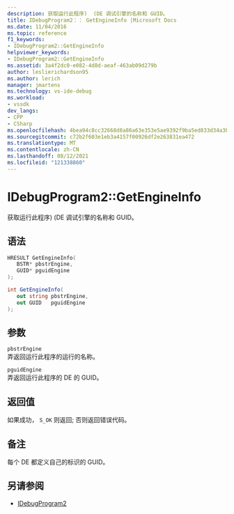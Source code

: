 ```yaml
---
description: 获取运行此程序)  (DE 调试引擎的名称和 GUID。
title: IDebugProgram2：： GetEngineInfo |Microsoft Docs
ms.date: 11/04/2016
ms.topic: reference
f1_keywords:
- IDebugProgram2::GetEngineInfo
helpviewer_keywords:
- IDebugProgram2::GetEngineInfo
ms.assetid: 3a4f2dc0-e082-4d8d-aeaf-463ab09d279b
author: leslierichardson95
ms.author: lerich
manager: jmartens
ms.technology: vs-ide-debug
ms.workload:
- vssdk
dev_langs:
- CPP
- CSharp
ms.openlocfilehash: 4bea94c8cc32668d8a86a63e353e5ae9392f9ba5ed833d34a3b6afcefb1488fd
ms.sourcegitcommit: c72b2f603e1eb3a4157f00926df2e263831ea472
ms.translationtype: MT
ms.contentlocale: zh-CN
ms.lasthandoff: 08/12/2021
ms.locfileid: "121338860"
---
```

# <a name="idebugprogram2getengineinfo"></a>IDebugProgram2::GetEngineInfo
获取运行此程序)  (DE 调试引擎的名称和 GUID。

## <a name="syntax"></a>语法

```cpp
HRESULT GetEngineInfo( 
   BSTR* pbstrEngine,
   GUID* pguidEngine
);
```

```csharp
int GetEngineInfo( 
   out string pbstrEngine,
   out GUID   pguidEngine
);
```

## <a name="parameters"></a>参数
`pbstrEngine`\
弄返回运行此程序的运行的名称。

`pguidEngine`\
弄返回运行此程序的 DE 的 GUID。

## <a name="return-value"></a>返回值
 如果成功， `S_OK` 则返回; 否则返回错误代码。

## <a name="remarks"></a>备注
 每个 DE 都定义自己的标识的 GUID。

## <a name="see-also"></a>另请参阅
- [IDebugProgram2](../../../extensibility/debugger/reference/idebugprogram2.md)
